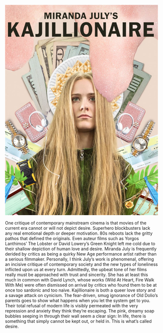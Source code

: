  ![](KJ.jpg)

One critique of contemporary mainstream cinema is that movies of the current era cannot or will not depict desire. Superhero blockbusters lack any real emotional depth or deeper motivation. 80s reboots lack the gritty pathos that defined the originals. Even auteur films such as Yorgos Lanthimos’ The Lobster or David Lowery’s Green Knight left me cold due to their shallow depiction of human love and desire. 
Miranda July is frequently derided by critics as being a quirky New Age performance artist rather than a serious filmmaker. Personally, I think July’s work is phenomenal, offering an incisive critique of contemporary society and the new types of loneliness inflicted upon us at every turn. Admittedly, the upbeat tone of her films really must be approached with trust and sincerity. She has at least this much in common with David Lynch, whose works (Wild At Heart, Fire Walk With Me) were often dismissed on arrival by critics who found them to be at once too sardonic and too naive. 
Kajillionaire is both a queer love story and a savage attack on cynicism. The fear-driven, smug ignorance of Old Dolio’s parents goes to show what happens when you let the system get to you. Their total refusal of modern life is visibly permeated with the very repression and anxiety they think they’re escaping. The pink, dreamy soap bubbles seeping in through their wall seem a clear sign: In life, there is something that simply cannot be kept out, or held in. This is what’s called desire.
